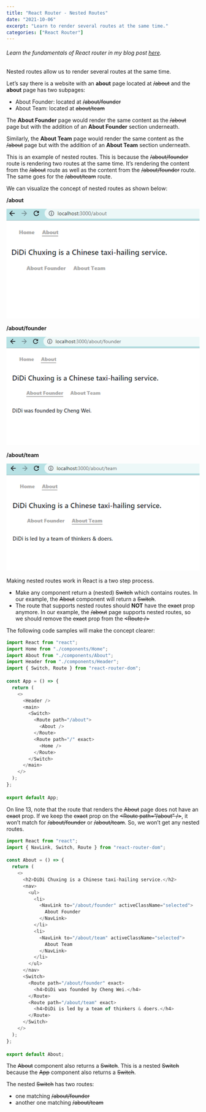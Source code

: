 ```yaml
---
title: "React Router - Nested Routes"
date: "2021-10-06"
excerpt: "Learn to render several routes at the same time."
categories: ["React Router"]
---
```


###### Learn the fundamentals of React router in my blog post [here](https://hemanta.io/introduction-to-react-router/).

Nested routes allow us to render several routes at the same time.

Let’s say there is a website with an **about** page located at ~~/about~~ and the **about** page has two subpages:

- About Founder: located at ~~/about/founder~~
- About Team: located at ~~about/team~~

The **About Founder** page would render the same content as the ~~/about~~ page but with the addition of an **About Founder** section underneath.

Similarly, the **About Team** page would render the same content as the ~~/about~~ page but with the addition of an **About Team** section underneath.

This is an example of nested routes. This is because the ~~/about/founder~~ route is rendering two routes at the same time. It’s rendering the content from the ~~/about~~ route as well as the content from the ~~/about/founder~~ route. The same goes for the ~~/about/team~~ route.

We can visualize the concept of nested routes as shown below:

**/about**

![About Page](../images/nestedRoutes/about.png)

**/about/founder**

![About Founder Page](../images/nestedRoutes/aboutFounder.png)

**/about/team**

![About Team Page](../images/nestedRoutes/aboutTeam.png)

Making nested routes work in React is a two step process.

- Make any component return a (nested) ~~Switch~~ which contains routes. In our example, the ~~About~~ component will return a ~~Switch~~.
- The route that supports nested routes should **NOT** have the ~~exact~~ prop anymore. In our example, the ~~/about~~ page supports nested routes, so we should remove the ~~exact~~ prop from the ~~\<Route />~~

The following code samples will make the concept clearer:

```js:title=src/App.js {numberLines, 13-13}
import React from "react";
import Home from "./components/Home";
import About from "./components/About";
import Header from "./components/Header";
import { Switch, Route } from "react-router-dom";

const App = () => {
  return (
    <>
      <Header />
      <main>
        <Switch>
          <Route path="/about">
            <About />
          </Route>
          <Route path="/" exact>
            <Home />
          </Route>
        </Switch>
      </main>
    </>
  );
};

export default App;
```

On line 13, note that the route that renders the ~~About~~ page does not have an ~~exact~~ prop. If we keep the ~~exact~~ prop on the ~~\<Route path=”/about” />~~, it won’t match for ~~/about/founder~~ or ~~/about/team~~. So, we won’t get any nested routes.

```js:title=src/components/About.js {numberLines, 22-29}
import React from "react";
import { NavLink, Switch, Route } from "react-router-dom";

const About = () => {
  return (
    <>
      <h2>DiDi Chuxing is a Chinese taxi-hailing service.</h2>
      <nav>
        <ul>
          <li>
            <NavLink to="/about/founder" activeClassName="selected">
              About Founder
            </NavLink>
          </li>
          <li>
            <NavLink to="/about/team" activeClassName="selected">
              About Team
            </NavLink>
          </li>
        </ul>
      </nav>
      <Switch>
        <Route path="/about/founder" exact>
          <h4>DiDi was founded by Cheng Wei.</h4>
        </Route>
        <Route path="/about/team" exact>
          <h4>DiDi is led by a team of thinkers & doers.</h4>
        </Route>
      </Switch>
    </>
  );
};

export default About;
```

The ~~About~~ component also returns a ~~Switch~~. This is a nested ~~Switch~~ because the ~~App~~ component also returns a ~~Switch~~.

The nested ~~Switch~~ has two routes:

- one matching ~~/about/founder~~
- another one matching ~~/about/team~~
